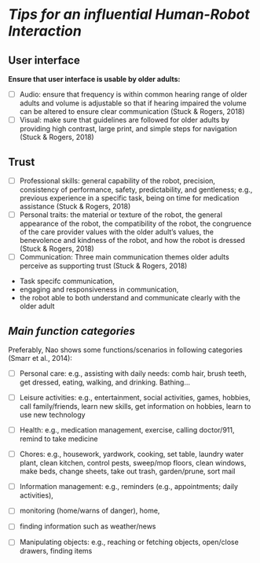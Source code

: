 # *Tips for an influential Human-Robot Interaction*

 ## User interface
 **Ensure that user interface is usable by older adults:**
- [ ] Audio: ensure that frequency is within common hearing range of older adults and volume is adjustable so that if hearing impaired the volume can be altered to
ensure clear communication (Stuck & Rogers, 2018)
- [ ] Visual: make sure that guidelines are followed for older adults by providing high contrast, large print, and simple steps for navigation (Stuck & Rogers, 2018)

## Trust  
- [ ] Professional skills:  general capability of the robot, precision, consistency of performance, safety, predictability, and gentleness; e.g., previous experience in a specific task, being on time for medication assistance (Stuck & Rogers, 2018)
- [ ] Personal traits: the material or texture of the robot, the general appearance of the robot, the compatibility of the robot, the congruence of the care provider values with the older adult’s values, the benevolence and kindness of the robot, and how the robot is dressed (Stuck & Rogers, 2018)
- [ ] Communication: Three main communication themes older adults perceive as supporting trust (Stuck & Rogers, 2018)
- Task specifc communication,
- engaging and responsiveness in communication,
- the robot able to both understand and communicate clearly with the older adult


## *Main function categories*
Preferably, Nao shows some functions/scenarios in following categories (Smarr et al., 2014):
- [ ] Personal care: e.g., assisting with daily needs: comb hair, brush teeth, get dressed, eating, walking, and drinking. Bathing… 
  
- [ ] Leisure activities: e.g., entertainment, social activities, games, hobbies, call family/friends, learn new skills, get information on hobbies, learn to use new technology

- [ ]  Health: e.g., medication management, exercise, calling doctor/911, remind to take medicine  
- [ ]  Chores: e.g., housework, yardwork, cooking, set table, laundry water plant, clean kitchen, control pests, sweep/mop floors, clean windows, make beds, change sheets, take out trash, garden/prune, sort mail
- [ ]  Information management: e.g., reminders (e.g., appointments; daily activities), 
- [ ]  monitoring (home/warns of danger), home, 
- [ ]  finding information such as weather/news
- [ ]  Manipulating objects: e.g., reaching or fetching objects, open/close drawers, finding items

 
